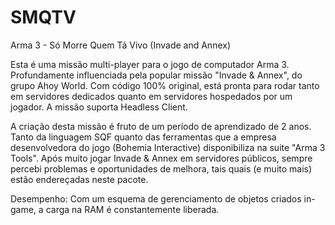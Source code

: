 # SMQTV
Arma 3 - Só Morre Quem Tá Vivo (Invade and Annex)

Esta é uma missão multi-player para o jogo de computador Arma 3.
Profundamente influenciada pela popular missão "Invade & Annex", do grupo Ahoy World.
Com código 100% original, está pronta para rodar tanto em servidores dedicados quanto em servidores hospedados por um jogador.
A missão suporta Headless Client.

A criação desta missão é fruto de um período de aprendizado de 2 anos. Tanto da linguagem SQF quanto das ferramentas que a empresa desenvolvedora do jogo (Bohemia Interactive) disponibiliza na suite "Arma 3 Tools".
Após muito jogar Invade & Annex em servidores públicos, sempre percebi problemas e oportunidades de melhora, tais quais (e muito mais) estão endereçadas neste pacote.

Desempenho: Com um esquema de gerenciamento de objetos criados in-game, a carga na RAM é constantemente liberada.
